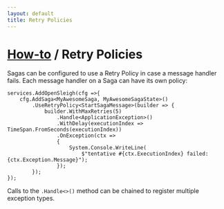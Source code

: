```yaml
---
layout: default
title: Retry Policies
---
```


# [How-to](/how-to/) / Retry Policies
Sagas can be configured to use a Retry Policy in case a message handler fails. Each message handler on a Saga can have its own policy:

```
services.AddOpenSleigh(cfg =>{
    cfg.AddSaga<MyAwesomeSaga, MyAwesomeSagaState>()      
        .UseRetryPolicy<StartSagaMessage>(builder => {
            builder.WithMaxRetries(5)
                .Handle<ApplicationException>()
                .WithDelay(executionIndex => TimeSpan.FromSeconds(executionIndex))
                .OnException(ctx =>
                {
                    System.Console.WriteLine(
                        $"tentative #{ctx.ExecutionIndex} failed: {ctx.Exception.Message}");
                });
        });
});
```

Calls to the `.Handle<>()` method can be chained to register multiple exception types.